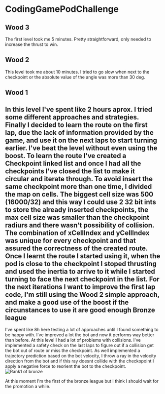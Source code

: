 # CodingGamePodChallenge

Wood 3
--------------------------------------------------------------------------------------------------------------------------------------------------------------------------------
The first level took me 5 minutes. Pretty straightforward, only needed to increase the thrust to win.

Wood 2
--------------------------------------------------------------------------------------------------------------------------------------------------------------------------------

This level took me about 10 minutes. I tried to go slow when next to the checkpoint or the absolute value of the angle was more than 30 deg.

Wood 1
--------------------------------------------------------------------------------------------------------------------------------------------------------------------------------
In this level I've spent like 2 hours aprox. I tried some different approaches and strategies. Finally I decided to learn the route on the first lap, due the lack of information provided by the game, and use it on the next laps to start turning earlier. I've beat the level without even using the boost.
To learn the route I've created a Checkpoint linked list and once I had all the checkpoints I've closed the list to make it circular and iterate through. To avoid insert the same checkpoint more than one time, I divided the map on cells. The biggest cell size was 500 (16000/32) and this way I could use 2 32 bit ints to store the already inserted checkpoints, the max cell size was smaller than the checkpoint radiurs and there wasn't possibility of collision. The combination of xCellIndex and yCellIndex was unique for every checkpoint and that assured the correctness of the created route.
Once I learnt the route I started using it, when the pod is close to the checkpoint I stoped thrusting and used the inertia to arrive to it while I started turning to face the next checkpoint in the list.
For the next iterations I want to improve the first lap code, I'm still using the Wood 2 simple approach, and make a good use of the boost if the circunstances to use it are good enough
Bronze league
--------------------------------------------------------------------------------------------------------------------------------------------------------------------------------

I've spent like 8h here testing a lot of approaches until I found something to be happy with.
I've improved a lot the bot and now it performs way better than before. At this level I had a lot of problems with collisions. I've implemented a safety check on the last laps to figure out if a collision get the bot out of route or miss the checkpoint. As well implemented a trajectory prediction based on the bot velocity, I throw a ray in the velocity direction from the bot and if this ray doesnt collide with the checkopoint I apply a negative force to reorient the bot to the checkpoint.![Rank1 of bronze](https://user-images.githubusercontent.com/12461772/146347959-0da94f74-cbf6-4bf7-8e4b-a6f4541ebd33.PNG)

At this moment I'm the first of the bronze league but I think I should wait for the promotion a while.

